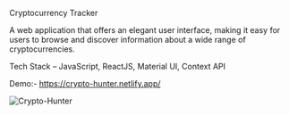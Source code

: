 Cryptocurrency Tracker 

A web application that offers an elegant user interface, making it easy for users to browse and discover information about a wide range of cryptocurrencies.

Tech Stack – JavaScript, ReactJS, Material UI, Context API

Demo:-
https://crypto-hunter.netlify.app/

![Crypto-Hunter](https://github.com/aryansingh027/Cryptocurrency_tracker/assets/90173266/cf11fefc-8573-465a-ae1b-9d892ecfa10f)
